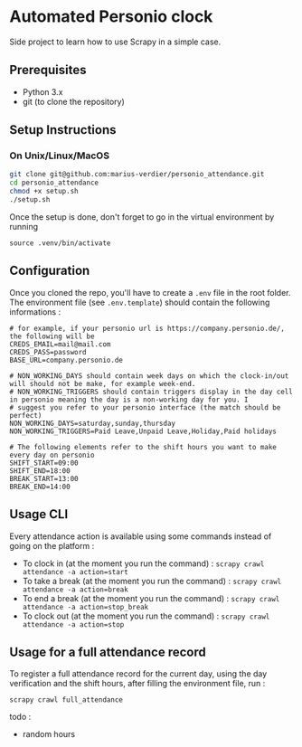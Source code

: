 # Automated Personio clock

Side project to learn how to use Scrapy in a simple case.

## Prerequisites

- Python 3.x
- git (to clone the repository)

## Setup Instructions

### On Unix/Linux/MacOS

```bash
git clone git@github.com:marius-verdier/personio_attendance.git
cd personio_attendance
chmod +x setup.sh
./setup.sh
```

Once the setup is done, don't forget to go in the virtual environment by running
```
source .venv/bin/activate
```

## Configuration

Once you cloned the repo, you'll have to create a `.env` file in the root folder. The environment file (see `.env.template`) should contain the following informations :

```
# for example, if your personio url is https://company.personio.de/, the following will be
CREDS_EMAIL=mail@mail.com
CREDS_PASS=password
BASE_URL=company.personio.de

# NON_WORKING_DAYS should contain week days on which the clock-in/out will should not be make, for example week-end.
# NON_WORKING_TRIGGERS should contain triggers display in the day cell in personio meaning the day is a non-working day for you. I
# suggest you refer to your personio interface (the match should be perfect)
NON_WORKING_DAYS=saturday,sunday,thursday
NON_WORKING_TRIGGERS=Paid Leave,Unpaid Leave,Holiday,Paid holidays

# The following elements refer to the shift hours you want to make every day on personio
SHIFT_START=09:00
SHIFT_END=18:00
BREAK_START=13:00
BREAK_END=14:00
```

## Usage CLI

Every attendance action is available using some commands instead of going on the platform :
- To clock in (at the moment you run the command) : `scrapy crawl attendance -a action=start`
- To take a break (at the moment you run the command) : `scrapy crawl attendance -a action=break`
- To end a break (at the moment you run the command) : `scrapy crawl attendance -a action=stop_break`
- To clock out (at the moment you run the command) : `scrapy crawl attendance -a action=stop`


## Usage for a full attendance record 

To register a full attendance record for the current day, using the day verification and the shift hours, after filling the environment file, run :

`scrapy crawl full_attendance`

todo : 
- random hours
